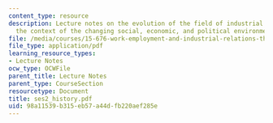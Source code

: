 ```yaml
---
content_type: resource
description: Lecture notes on the evolution of the field of industrial relations in
  the context of the changing social, economic, and political environments.
file: /media/courses/15-676-work-employment-and-industrial-relations-theory-spring-2008/98a11539b315eb57a44dfb220aef285e_ses2_history.pdf
file_type: application/pdf
learning_resource_types:
- Lecture Notes
ocw_type: OCWFile
parent_title: Lecture Notes
parent_type: CourseSection
resourcetype: Document
title: ses2_history.pdf
uid: 98a11539-b315-eb57-a44d-fb220aef285e
---
```

